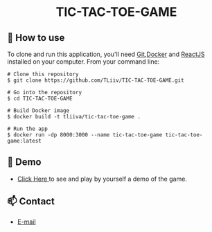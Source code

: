 

<h1 align="center">TIC-TAC-TOE-GAME</h1>




## :book: How to use
To clone and run this application, you'll need [Git](https://git-scm.com/downloads),[Docker](https://docs.docker.com/get-docker/) and [ReactJS](https://react.dev/) installed on your computer. From your command line:

```
# Clone this repository
$ git clone https://github.com/TLiiv/TIC-TAC-TOE-GAME.git

# Go into the repository
$ cd TIC-TAC-TOE-GAME

# Build Docker image
$ docker build -t tliiva/tic-tac-toe-game .

# Run the app
$ docker run -dp 8000:3000 --name tic-tac-toe-game tic-tac-toe-game:latest
```
## :link: Demo
  - <a target="_blank" href="https://ucfx.github.io/TIC-TAC-TOE-GAME/"> Click Here </a> to see and play by yourself a demo of the game.

## :mailbox: Contact
  - <a target="_blank" href="mailto:ucefhammadi@gmail.com">E-mail</a>
